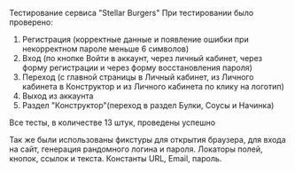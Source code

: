 Тестирование сервиса "Stellar Burgers"
При тестировании было проверено:
1. Регистрация (корректные данные и появление ошибки при некорректном пароле меньше 6 символов)
2. Вход (по кнопке Войти в аккаунт, через личный кабинет, через форму регистрации и через форму восстановления пароля)
3. Переход (с главной страницы в Личный кабинет, из Личного кабинета в Конструктор и из Личного кабинета по клику на логотип)
4. Выход из аккаунта
5. Раздел "Конструктор"(переход в раздел Булки, Соусы и Начинка)

Все тесты, в количестве 13 штук, проведены успешно

Так же были использованы фикстуры для открытия браузера, для входа на сайт, генерация рандомного логина и пароля.
Локаторы полей, кнопок, ссылок и текста. Константы URL, Email, пароль.
